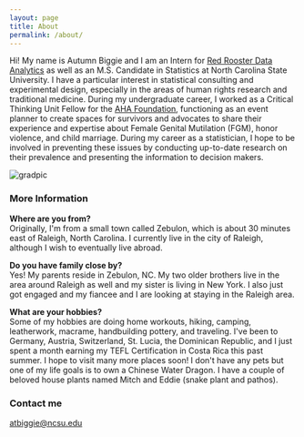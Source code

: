 ```yaml
---
layout: page
title: About
permalink: /about/
---
```

Hi! My name is Autumn Biggie and I am an Intern for [Red Rooster Data Analytics](https://www.linkedin.com/in/karlinton-flores/) as well as an M.S. Candidate in Statistics at North Carolina State University. I have a particular interest in statistical consulting and experimental design, especially in the areas of human rights research and traditional medicine. During my undergraduate career, I worked as a Critical Thinking Unit Fellow for the [AHA Foundation](theahafoundation.org), functioning as an event planner to create spaces for survivors and advocates to share their experience and expertise about Female Genital Mutilation (FGM), honor violence, and child marriage. During my career as a statistician, I hope to be involved in preventing these issues by conducting up-to-date research on their prevalence and presenting the information to decision makers. 

![gradpic](https://github.com/atbiggie/atbiggie.github.io/raw/master/images/IMG-1494.JPEG)  

### More Information

**Where are you from?**  
Originally, I'm from a small town called Zebulon, which is about 30 minutes east of Raleigh, North Carolina. I currently live in the city of Raleigh, although I wish to eventually live abroad.

**Do you have family close by?**  
Yes! My parents reside in Zebulon, NC. My two older brothers live in the area around Raleigh as well and my sister is living in New York. I also just got engaged and my fiancee and I are looking at staying in the Raleigh area.  

**What are your hobbies?**  
Some of my hobbies are doing home workouts, hiking, camping, leatherwork, macrame, handbuilding pottery, and traveling. I've been to Germany, Austria, Switzerland, St. Lucia, the Dominican Republic, and I just spent a month earning my TEFL Certification in Costa Rica this past summer. I hope to visit many more places soon! I don't have any pets but one of my life goals is to own a Chinese Water Dragon. I have a couple of beloved house plants named Mitch and Eddie (snake plant and pathos).

### Contact me

[atbiggie@ncsu.edu](mailto:atbiggie@ncsu.edu)
